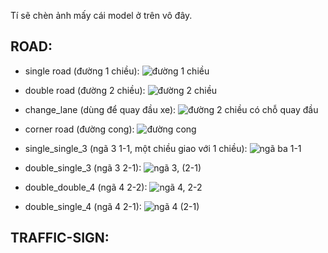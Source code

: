 Tí sẽ chèn ảnh mấy cái model ở trên vô đây.

ROAD:
----

- single road (đường 1 chiều):
![đường 1 chiều](https://3dwarehouse.sketchup.com/warehouse/v1.0/publiccontent/86cc6185-41ac-4a8d-9b7f-eef2f0b46ab3)

- double road (đường 2 chiều):
![đường 2 chiều](https://3dwarehouse.sketchup.com/warehouse/v1.0/publiccontent/60d042d3-c5af-43e8-9ab5-3e7d17fdc5d9)

- change_lane (dùng để quay đầu xe):
![đường 2 chiều có chỗ quay đầu](https://3dwarehouse.sketchup.com/warehouse/v1.0/publiccontent/b340048e-f8c8-4799-9df3-d12da9d10795)

- corner road (đường cong):
![đường cong](https://3dwarehouse.sketchup.com/warehouse/v1.0/publiccontent/79bea779-c695-46db-843a-636003f986d2)

- single_single_3 (ngã 3 1-1, một chiều giao với 1 chiều):
![ngã ba 1-1](https://3dwarehouse.sketchup.com/warehouse/v1.0/publiccontent/cd465168-1170-4796-a54b-94035d964812)

- double_single_3 (ngã 3 2-1):
![ngã 3, (2-1)](https://3dwarehouse.sketchup.com/warehouse/v1.0/publiccontent/a91195bf-ff20-46b6-ab5b-c8a146828b68)

- double_double_4 (ngã 4 2-2):
![ngã 4, 2-2](https://3dwarehouse.sketchup.com/warehouse/v1.0/publiccontent/7d6f9978-ed3b-44a5-b742-e30011dcc72c)

- double_single_4 (ngã 4 2-1):
![ngã 4 (2-1)](https://3dwarehouse.sketchup.com/warehouse/v1.0/publiccontent/e4cbb472-fe2c-47a0-b20d-fe5add619228)



TRAFFIC-SIGN:
------------